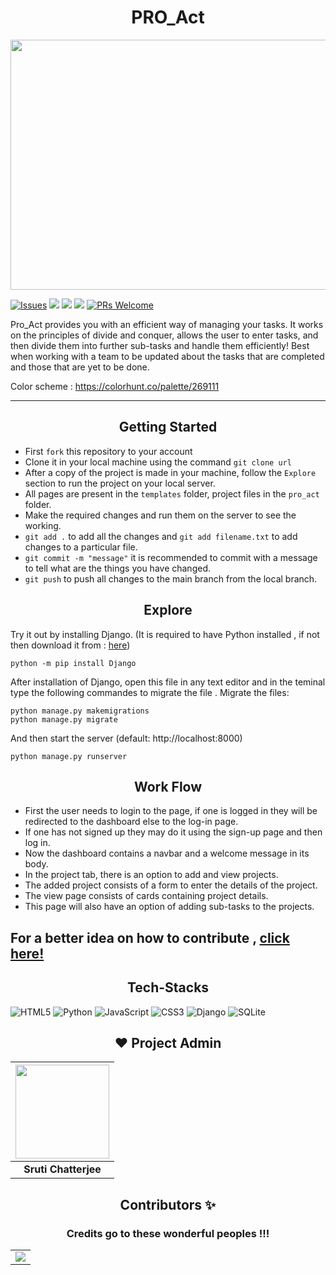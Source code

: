 <h1 align="center"> PRO_Act </h1>

<img src="https://github.com/sruti2024/PRO_Act/blob/main/media/cover.png" height="400px" width="1000px">

[![Issues](https://img.shields.io/github/issues/sruti2024/PRO_Act)](https://github.com/sruti2024/PRO_Act/issues)
<img src="https://img.shields.io/badge/Front%20End-CSS%20JS-orange">
<img src="https://img.shields.io/badge/Back%20End-DJango%20MySQLite-lightgrey">
<img src="https://img.shields.io/badge/Open%20Source-Connect%20Contribute-blueviolet">
[![PRs Welcome](https://img.shields.io/badge/PRs-welcome-brightgreen.svg?style=flat-square)](http://makeapullrequest.com)

Pro_Act provides you with an efficient way of managing your tasks. It works on the principles of divide and conquer, allows the user to enter tasks, and then divide them into further sub-tasks and handle them efficiently!
Best when working with a team to be updated about the tasks that are completed and those that are yet to be done.

Color scheme : https://colorhunt.co/palette/269111

---
<h2 align="center"> Getting Started </h2>

* First `fork` this repository to your account
* Clone it in your local machine using the command `git clone url`
* After a copy of the project is made in your machine, follow the `Explore` section to run the project on your local server.
* All pages are present in the `templates` folder, project files in the `pro_act` folder.
* Make the required changes and run them on the server to see the working.
* `git add .` to add all the changes and `git add filename.txt` to add changes to a particular file.
* `git commit -m "message"` it is recommended to commit with a message to tell what are the things you have changed.
* `git push` to push all changes to the main branch from the local branch.



<h2 align="center"> Explore</h2>

Try it out by installing Django. (It is required to have Python installed , if not then download it from : [here](https://www.python.org/downloads/))

    python -m pip install Django
    
    
After installation of Django, open this file in any text editor and in the teminal type the following commandes to migrate the file . 
Migrate the files:

    python manage.py makemigrations
    python manage.py migrate

And then start the server (default: http://localhost:8000)

    python manage.py runserver


<h2 align="center"> Work Flow</h2>

* First the user needs to login to the page, if one is logged in they will be redirected to the dashboard else to the log-in page.
* If one has not signed up they may do it using the sign-up page and then log in.
* Now the dashboard contains a navbar and a welcome message in its body.
* In the project tab, there is an option to add and view projects.
* The added project consists of a form to enter the details of the project.
* The view page consists of cards containing project details.
* This page will also have an option of adding sub-tasks to the projects.

## For a better idea on how to contribute , [click here!](./contributing.md)



<h2 align="center"> Tech-Stacks </h2>
<p>
<img alt="HTML5" src="https://img.shields.io/badge/html5%20-%23E34F26.svg?&style=for-the-badge&logo=html5&logoColor=white"/>    
<img alt="Python" src="https://img.shields.io/badge/python%20-%2314354C.svg?&style=for-the-badge&logo=python&logoColor=white"/>    
<img alt="JavaScript" src="https://img.shields.io/badge/javascript%20-%23323330.svg?&style=for-the-badge&logo=javascript&logoColor=%23F7DF1E"/>   	
<img alt="CSS3" src="https://img.shields.io/badge/css3%20-%231572B6.svg?&style=for-the-badge&logo=css3&logoColor=white"/>   
<img alt="Django" src="https://img.shields.io/badge/django%20-%23092E20.svg?&style=for-the-badge&logo=django&logoColor=white"/>    
<img alt="SQLite" src ="https://img.shields.io/badge/sqlite-%2307405e.svg?&style=for-the-badge&logo=sqlite&logoColor=white"/> 
</p>


<h2 align="center"> ❤️ Project Admin</h2>

|                                   <a href="https://github.com/sruti2024" ><img src="https://avatars1.githubusercontent.com/u/56480052?s=400&u=164525456dc135ceefd83c5d4c6c0dd0984f5c12&v=4" width=150px height=150px /></a>                               |
| :-----------------------------------------------------------------------------------------------------------------------------------------------------------------------------------------------------------------------------------------------------------------: |
|                                                                                      **Sruti Chatterjee**     


<h2 align="center"> Contributors ✨</h2>

<h3 align="center"> Credits go to these wonderful peoples !!!</h3>


            
<table >
	<tr>
		<td >
			<a href="https://github.com/sruti2024/PRO_Act/graphs/contributors">
  <img src="https://contrib.rocks/image?repo=sruti2024/PRO_Act" />
</a>
		</td>
	</tr>
</table>




